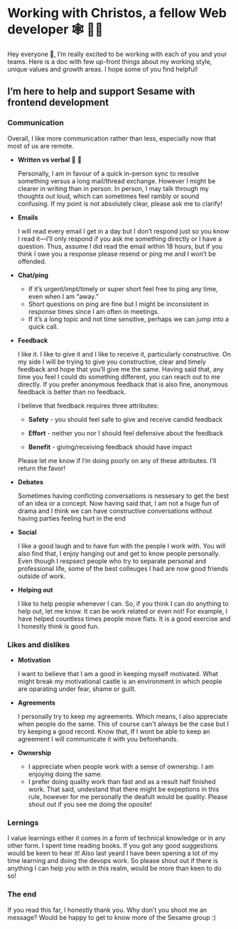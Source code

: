 # Working with Christos, a fellow Web developer :spider_web: :man_technologist:

Hey everyone :wave:, I’m really excited to be working with each of you and your teams. Here is a doc with few up-front things about my working style, unique values and growth areas. I hope some of you find helpful!

## I’m here to help and support Sesame with frontend development

### Communication

Overall, I like more communication rather than less, especially now that most of us are remote.

- **Written vs verbal** :memo: :speech_balloon:
 
  Personally, I am in favour of a quick in-person sync to resolve something versus a long mail/thread exchange. However I might be clearer in writing than in person. In person, I may talk through my thoughts out loud, which can sometimes feel rambly or sound confusing. If my point is not absolutely clear, please ask me to clarify!

- **Emails**
 
  I will read every email I get in a day but I don’t respond just so you know I read it—I’ll only respond if you ask me something directly or I have a question. Thus, assume I did read the email within 18 hours, but if you think I owe you a response please resend or ping me and I won’t be offended.

- **Chat/ping**

  - If it’s urgent/impt/timely or super short feel free to ping any time, even when I am “away.”
  - Short questions on ping are fine but I might be inconsistent in response times since I am often in meetings.
  - If it’s a long topic and not time sensitive, perhaps we can jump into a quick call. 

- **Feedback**

  I like it. I like to give it and I like to receive it, particularly constructive. On my side I will be trying to give you constructive, clear and timely feedback and hope that you’ll give me the same. Having said that, any time you feel I could do something different, you can reach out to me directly. If you prefer anonymous feedback that is also fine, anonymous feedback is better than no feedback. 

  I believe that feedback requires three attributes:

  - **Safety** - you should feel safe to give and receive candid feedback

  - **Effort** - neither you nor I should feel defensive about the feedback

  - **Benefit** - giving/receiving feedback should have impact

  Please let me know if I’m doing poorly on any of these attributes. I’ll return the favor!

- **Debates**

  Sometimes having conficting conversations is nessesary to get the best of an idea or a concept. Now having said that, I am not a huge fun of drama and I think we can have constructive conversations without having parties feeling hurt in the end

- **Social**

  I like a good laugh and to have fun with the people I work with. You will also find that, I enjoy hanging out and get to know people personally. Even though I respsect people who try to separate personal and professional life, some of the best colleuges I had are now good friends outside of work.

- **Helping out** 

  I like to help people whenever I can. So, if you think I can do anything to help out, let me know. It can be work related or even not! For example, I have helped countless times people move flats. It is a good exercise and I honestly think is good fun.

### Likes and dislikes

- **Motivation**

  I want to believe that I am a good in keeping myself motivated. What might break my motivational castle is an environment in which people are oparating under fear, shame or guilt.  

- **Agreements**

  I personally try to keep my agreements. Which means, I also appreciate when people do the same. This of course can't always be the case but I try keeping a good record. Know that, If I wont be able to keep an agreement I will communicate it with you beforehands.

- **Ownership**

  - I appreciate when people work with a sense of ownership. I am enjoying doing the same.
  - I prefer doing quality work than fast and as a result half finished work. That said, undestand that there might be expeptions in this rule, however for me personally the deafult would be quality. Please shout out if you see me doing the oposite!

### Lernings

I value learnings either it comes in a form of technical knowledge or in any other form. I spent time reading books. If you got any good suggestions would be keen to hear it! Also last yeard I have been spening a lot of my time learning and doing the devops work. So please shout out if there is anything I can help you with in this realm, would be more than keen to do so!

### The end

If you read this far, I honestly thank you. Why don’t you shoot me an message? Would be happy to get to know more of the Sesame group :)
